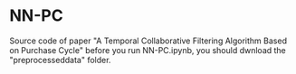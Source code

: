 # NN-PC
Source code of paper "A Temporal Collaborative Filtering Algorithm Based on Purchase Cycle" 
before you run  NN-PC.ipynb, you should dwnload the "preprocesseddata" folder.
